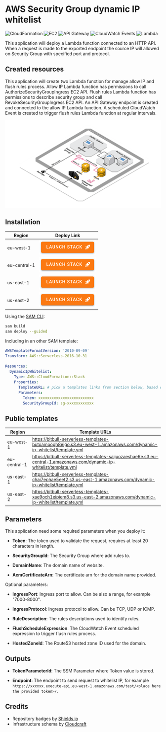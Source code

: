 # AWS Security Group dynamic IP whitelist

![CloudFormation](https://img.shields.io/badge/-CloudFormation-%23FF4F8B)
![EC2](https://img.shields.io/badge/-EC2-%23FF9900)
![API Gateway](https://img.shields.io/badge/-API%20Gateway-%23A166FF)
![CloudWatch Events](https://img.shields.io/badge/-CloudWatch%20Events-%23FF4F8B)
![Lambda](https://img.shields.io/badge/-Lambda-%23FF9900)

This application will deploy a Lambda function connected to an HTTP API. When a request is made to the exported endpoint the source IP will allowed on Security Group with specified port and protocol.

## Created resources

This application will create two Lambda function for manage allow IP and flush rules process. Allow IP Lambda function has permissions to call AuthorizeSecurityGroupIngress EC2 API. Flush rules Lambda function has permissions to describe security group and call RevokeSecurityGroupIngress EC2 API. An API Gateway endpoint is created and connected to the allow IP Lambda function. A scheduled CloudWatch Event is created to trigger flush rules Lambda function at regular intervals.

![Infrastructure Schema](./doc/schema.png)

## Installation

| Region       | Deploy Link |
| ------------ | ----------- |
| eu-west-1    | [![Launch Stack in region eu-west-1 ](./doc/button.png)](https://eu-west-1.console.aws.amazon.com/cloudformation/home#/stacks/create/review?templateURL=https://bitbull-serverless-templates-butoamoogh8eigo.s3.eu-west-1.amazonaws.com/dynamic-ip-whitelist/template.yml&stackName=dynamic-ip-whitelist) |
| eu-central-1 | [![Launch Stack in region eu-central-1](./doc/button.png)](https://eu-central-1.console.aws.amazon.com/cloudformation/home#/stacks/create/review?templateURL=https://bitbull-serverless-templates-saijuozaeshae6e.s3.eu-central-1.amazonaws.com/dynamic-ip-whitelist/template.yml&stackName=dynamic-ip-whitelist) |
| us-east-1    | [![Launch Stack in region us-east-1](./doc/button.png)](https://us-east-1.console.aws.amazon.com/cloudformation/home#/stacks/create/review?templateURL=https://bitbull-serverless-templates-chai7ephae5eet2.s3.us-east-1.amazonaws.com/dynamic-ip-whitelist/template.yml&stackName=dynamic-ip-whitelist) |
| us-east-2    | [![Launch Stack in region us-east-2](./doc/button.png)](https://us-east-2.console.aws.amazon.com/cloudformation/home#/stacks/create/review?templateURL=https://bitbull-serverless-templates-xae9och1eipiem8.s3.us-east-2.amazonaws.com/dynamic-ip-whitelist/template.yml&stackName=dynamic-ip-whitelist) |

Using the [SAM CLI](https://docs.aws.amazon.com/serverless-application-model/latest/developerguide/what-is-sam.html):
```bash
sam build
sam deploy --guided
```

Including in an other SAM template:
```yaml
AWSTemplateFormatVersion: '2010-09-09'
Transform: AWS::Serverless-2016-10-31

Resources:
  DynamicIpWhitelist:
    Type: AWS::CloudFormation::Stack
    Properties:
      TemplateURL: # pick a templates links from section below, based on your region
      Parameters:
        Token: xxxxxxxxxxxxxxxxxxxxxxxxx
        SecurityGroupId: sg-xxxxxxxxxxxx
```

## Public templates

| Region       | Template URLs                                                                                                  |
| ------------ | -------------------------------------------------------------------------------------------------------------- |
| eu-west-1    | https://bitbull-serverless-templates-butoamoogh8eigo.s3.eu-west-1.amazonaws.com/dynamic-ip-whitelist/template.yml    |
| eu-central-1 | https://bitbull-serverless-templates-saijuozaeshae6e.s3.eu-central-1.amazonaws.com/dynamic-ip-whitelist/template.yml |
| us-east-1    | https://bitbull-serverless-templates-chai7ephae5eet2.s3.us-east-1.amazonaws.com/dynamic-ip-whitelist/template.yml    |
| us-east-2    | https://bitbull-serverless-templates-xae9och1eipiem8.s3.us-east-2.amazonaws.com/dynamic-ip-whitelist/template.yml    |

## Parameters

This application need some required parameters when you deploy it:

- **Token**: The token used to validate the request, requires at least 20 characters in length.

- **SecurityGroupId**: The Security Group where add rules to.

- **DomainName**: The domain name of website.

- **AcmCertificateArn**: The certificate arn for the domain name provided.

Optional parameters:

- **IngressPort**: Ingress port to allow. Can be also a range, for example "7000-8000".

- **IngressProtocol**: Ingress protocol to allow. Can be TCP, UDP or ICMP.

- **RuleDescription**: The rules descriptions used to identify rules.

- **FlushScheduleExpression**: The CloudWatch Event scheduled expression to trigger flush rules process.

- **HostedZoneId**: The Route53 hosted zone ID used for the domain.

## Outputs

- **TokenParameterId**: The SSM Parameter where Token value is stored.

- **Endpoint**: The endpoint to send request to whitelist IP, for example `https://xxxxxx.execute-api.eu-west-1.amazonaws.com/test/<place here the provided token>/`.

## Credits

- Repository badges by [Shields.io](https://shields.io/)
- Infrastructure schema by [Cloudcraft](https://www.cloudcraft.co/)

